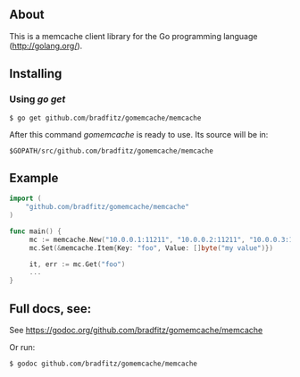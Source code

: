 ## About

This is a memcache client library for the Go programming language
(http://golang.org/).

## Installing

### Using *go get*

```shell
$ go get github.com/bradfitz/gomemcache/memcache
```

After this command *gomemcache* is ready to use. Its source will be in:

```
$GOPATH/src/github.com/bradfitz/gomemcache/memcache
```

## Example

```go
import (
    "github.com/bradfitz/gomemcache/memcache"
)

func main() {
     mc := memcache.New("10.0.0.1:11211", "10.0.0.2:11211", "10.0.0.3:11212")
     mc.Set(&memcache.Item{Key: "foo", Value: []byte("my value")})

     it, err := mc.Get("foo")
     ...
}
```

## Full docs, see:

See https://godoc.org/github.com/bradfitz/gomemcache/memcache

Or run:

```shell
$ godoc github.com/bradfitz/gomemcache/memcache
```

